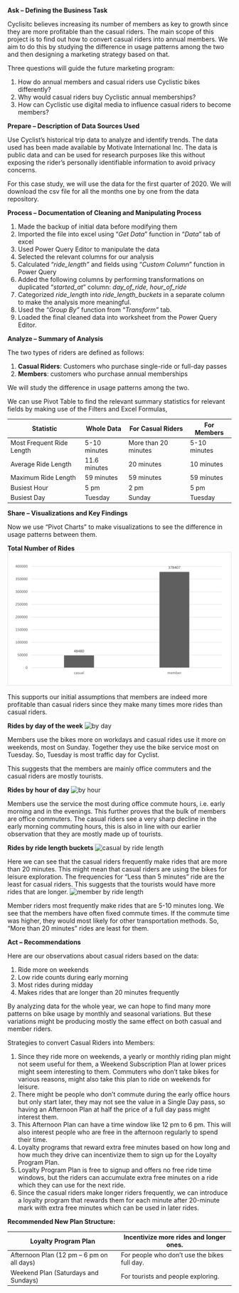 **Ask – Defining the Business Task**

Cyclisitc believes increasing its number of members as key to growth since they are more profitable than the casual riders. The main scope of this project is to find out how to convert casual riders into annual members. We aim to do this by studying the difference in usage patterns among the two and then designing a marketing strategy based on that.

Three questions will guide the future marketing program:

1. How do annual members and casual riders use Cyclistic bikes differently?
2. Why would casual riders buy Cyclistic annual memberships?
3. How can Cyclistic use digital media to influence casual riders to become members?

**Prepare – Description of Data Sources Used**

Use Cyclist’s historical trip data to analyze and identify trends. The data used has been made available by Motivate International Inc. The data is public data and can be used for research purposes like this without exposing the rider’s personally identifiable information to avoid privacy concerns.

For this case study, we will use the data for the first quarter of 2020. We will download the csv file for all the months one by one from the data repository.

**Process – Documentation of Cleaning and Manipulating Process**

1. Made the backup of initial data before modifying them
2. Imported the file into excel using “_Get Data_” function in “_Data_” tab of excel
3. Used Power Query Editor to manipulate the data
4. Selected the relevant columns for our analysis
5. Calculated “_ride_length”_ and fields using “_Custom Column_” function in Power Query
6. Added the following columns by performing transformations on duplicated “_started_at_” column: _day_of_ride, hour_of_ride_
7. Categorized _ride_length_ into _ride_length_buckets_ in a separate column to make the analysis more meaningful.
8. Used the “_Group By”_ function from “_Transform”_ tab.
9. Loaded the final cleaned data into worksheet from the Power Query Editor.

**Analyze – Summary of Analysis**

The two types of riders are defined as follows:

1. **Casual Riders**: Customers who purchase single-ride or full-day passes
2. **Members**: customers who purchase annual memberships

We will study the difference in usage patterns among the two.

We can use Pivot Table to find the relevant summary statistics for relevant fields by making use of the Filters and Excel Formulas,

| **Statistic** | **Whole Data** | **For Casual Riders** | **For Members** |
| --- | --- | --- | --- |
| Most Frequent Ride Length | 5-10 minutes | More than 20 minutes | 5-10 minutes |
| Average Ride Length | 11.6 minutes | 20 minutes | 10 minutes |
| Maximum Ride Length | 59 minutes | 59 minutes | 59 minutes |
| Busiest Hour | 5 pm | 2 pm | 5 pm |
| Busiest Day | Tuesday | Sunday | Tuesday |

**Share – Visualizations and Key Findings**

Now we use “Pivot Charts” to make visualizations to see the difference in usage patterns between them.

**Total Number of Rides**
![](https://github.com/harigovindr2003/projects/blob/main/Cyclistic%20Case%20Study/casual%20vs%20members.png)

This supports our initial assumptions that members are indeed more profitable than casual riders since they make many times more rides than casual riders.

**Rides by day of the week**
![by day](https://github.com/user-attachments/assets/21e66274-0a31-48c6-863d-e06c8ca77257)

Members use the bikes more on workdays and casual rides use it more on weekends, most on Sunday. Together they use the bike service most on Tuesday. So, Tuesday is most traffic day for Cyclist.

This suggests that the members are mainly office commuters and the casual riders are mostly tourists.

**Rides by hour of day**
![by hour](https://github.com/user-attachments/assets/84960ab1-f7f6-46d2-b981-288a7190b9af)

Members use the service the most during office commute hours, i.e. early morning and in the evenings. This further proves that the bulk of members are office commuters. The casual riders see a very sharp decline in the early morning commuting hours, this is also in line with our earlier observation that they are mostly made up of tourists.

**Rides by ride length buckets**
![casual by ride length](https://github.com/user-attachments/assets/f34b8479-8522-40e0-af00-39f53a04b840)

Here we can see that the casual riders frequently make rides that are more than 20 minutes. This might mean that casual riders are using the bikes for leisure exploration. The frequencies for “Less than 5 minutes” ride are the least for casual riders. This suggests that the tourists would have more rides that are longer.
![member by ride length](https://github.com/user-attachments/assets/22de4358-0917-4955-8b4e-d1376f6e4b98)

Member riders most frequently make rides that are 5-10 minutes long. We see that the members have often fixed commute times. If the commute time was higher, they would most likely for other transportation methods. So, “More than 20 minutes” rides are least for them.

**Act – Recommendations**

Here are our observations about casual riders based on the data:

1. Ride more on weekends
2. Low ride counts during early morning
3. Most rides during midday
4. Makes rides that are longer than 20 minutes frequently

By analyzing data for the whole year, we can hope to find many more patterns on bike usage by monthly and seasonal variations. But these variations might be producing mostly the same effect on both casual and member riders.

Strategies to convert Casual Riders into Members:

1. Since they ride more on weekends, a yearly or monthly riding plan might not seem useful for them, a Weekend Subscription Plan at lower prices might seem interesting to them. Commuters who don’t take bikes for various reasons, might also take this plan to ride on weekends for leisure.
2. There might be people who don’t commute during the early office hours but only start later, they may not see the value in a Single Day pass, so having an Afternoon Plan at half the price of a full day pass might interest them.
3. This Afternoon Plan can have a time window like 12 pm to 6 pm. This will also interest people who are free in the afternoon regularly to spend their time.
4. Loyalty programs that reward extra free minutes based on how long and how much they drive can incentivize them to sign up for the Loyalty Program Plan.
5. Loyalty Program Plan is free to signup and offers no free ride time windows, but the riders can accumulate extra free minutes on a ride which they can use for the next ride.
6. Since the casual riders make longer riders frequently, we can introduce a loyalty program that rewards them for each minute after 20-minute mark with extra free minutes which can be used in later rides.

**Recommended New Plan Structure:**

| Loyalty Program Plan | Incentivize more rides and longer ones. |
| --- | --- |
| Afternoon Plan (12 pm – 6 pm on all days) | For people who don’t use the bikes full day. |
| Weekend Plan (Saturdays and Sundays) | For tourists and people exploring. |
